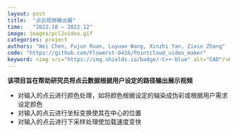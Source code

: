 ```yaml
---
layout: post
title:  "点云视频输出器"
time:   "2022.10 – 2022.12"
image: images/pcl2video.gif
categories: project
authors: "Wei Chen, Fujun Ruan, Luyuan Wang, Xinzhi Yan, Zixin Zhang"
code: "https://github.com/Flowerst-0416/Pointcloud_video_maker"
keyword: <img src="https://img.shields.io/badge/-C++-blue" alt="CAD"/>&nbsp;<img src="https://img.shields.io/badge/-OpenGL-orange"/>&nbsp;<img src="https://img.shields.io/badge/-点云-orange"/>
---
```

**该项目旨在帮助研究员将点云数据根据用户设定的路径输出展示视频**
- 对输入的点云进行颜色处理，如将颜色根据设定的轴染成伪彩或根据用户需求设定颜色
- 对输入的点云进行坐标变换使其在中心的位置
- 对输入的点云进行下采样处理使加载速度变快
